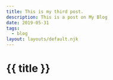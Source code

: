 ```yaml
---
title: This is my third post.
description: This is a post on My Blog
date: 2019-05-31
tags:
  - blog
layout: layouts/default.njk
---
```


# {{ title }}
